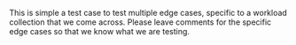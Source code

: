 This is simple a test case to test multiple edge cases, specific to a 
workload collection that we come across.  Please leave comments for the specific
edge cases so that we know what we are testing.

